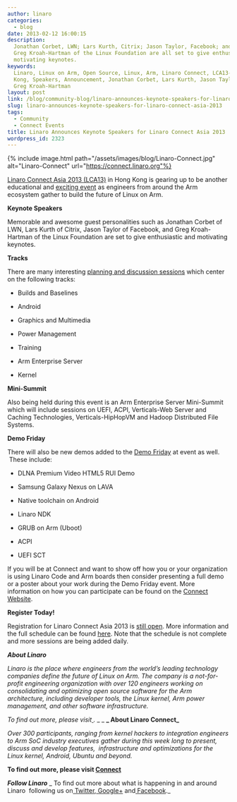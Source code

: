 ```yaml
---
author: linaro
categories:
  - blog
date: 2013-02-12 16:00:15
description:
  Jonathan Corbet, LWN; Lars Kurth, Citrix; Jason Taylor, Facebook; and
  Greg Kroah-Hartman of the Linux Foundation are all set to give enthusiastic and
  motivating keynotes.
keywords:
  Linaro, Linux on Arm, Open Source, Linux, Arm, Linaro Connect, LCA13-Hong
  Kong, Speakers, Announcement, Jonathan Corbet, Lars Kurth, Jason Taylor, Greg K-H,
  Greg Kroah-Hartman
layout: post
link: /blog/community-blog/linaro-announces-keynote-speakers-for-linaro-connect-asia-2013/
slug: linaro-announces-keynote-speakers-for-linaro-connect-asia-2013
tags:
  - Community
  - Connect Events
title: Linaro Announces Keynote Speakers for Linaro Connect Asia 2013
wordpress_id: 2323
---
```


{% include image.html path="/assets/images/blog/Linaro-Connect.jpg" alt="Linaro-Connect" url="https://connect.linaro.org"%}

[Linaro Connect Asia 2013 (LCA13)](https://connect.linaro.org) in Hong Kong is gearing up to be another educational and [exciting event](https://connect.linaro.org/) as engineers from around the Arm ecosystem gather to build the future of Linux on Arm.

**Keynote Speakers**

Memorable and awesome guest personalities such as Jonathan Corbet of LWN, Lars Kurth of Citrix, Jason Taylor of Facebook, and Greg Kroah-Hartman of the Linux Foundation are set to give enthusiastic and motivating keynotes.

**Tracks**

There are many interesting [planning and discussion sessions](https://lca-13.zerista.com/event?event_order=start&event_page=1&owner=other&owner_id=426929) which center on the following tracks:

- Builds and Baselines

- Android

- Graphics and Multimedia

- Power Management

- Training

- Arm Enterprise Server

- Kernel

**Mini-Summit**

Also being held during this event is an Arm Enterprise Server Mini-Summit which will include sessions on UEFI, ACPI, Verticals-Web Server and Caching Technologies, Verticals-HipHopVM and Hadoop Distributed File Systems.

**Demo Friday**

There will also be new demos added to the [Demo Friday](/blog/demo-friday-at-linaro-connect-q1-12-to-show-the-latest-linux-developments-on-arm/) at event as well.  These include:

- DLNA Premium Video HTML5 RUI Demo

- Samsung Galaxy Nexus on LAVA

- Native toolchain on Android

- Linaro NDK

- GRUB on Arm (Uboot)

- ACPI

- UEFI SCT

If you will be at Connect and want to show off how you or your organization is using Linaro Code and Arm boards then consider presenting a full demo or a poster about your work during the Demo Friday event. More information on how you can participate can be found on the [Connect Website](/blog/demo-friday-at-linaro-connect-q1-12-to-show-the-latest-linux-developments-on-arm/).

**Register Today!**

Registration for Linaro Connect Asia 2013 is [still open](https://connect.linaro.org). More information and the full schedule can be found [here](https://lca-13.zerista.com/event?event_order=start&event_page=1&owner=other&owner_id=426929). Note that the schedule is not complete and more sessions are being added daily.

**_About Linaro_**

_Linaro is the place where engineers from the world’s leading technology companies define the future of Linux on Arm. The company is a not-for-profit engineering organization with over 120 engineers working on consolidating and optimizing open source software for the Arm architecture, including developer tools, the Linux kernel, Arm power management, and other software infrastructure._

_To find out more, please visit[ ](/).[](/about/)_
_ [](/about/)_
**_ About Linaro Connect_**

_Over 300 participants, ranging from kernel hackers to integration engineers to Arm SoC industry executives gather during this week long to present, discuss and develop features,  infrastructure and optimizations for the Linux kernel, Android, Ubuntu and beyond._

**To find out more, please visit [Connect](https://connect.linaro.org)**

**_Follow Linaro_**
_ To find out more about what is happening in and around Linaro  following us on[ Twitter](https://twitter.com/LinaroOrg),[ Google+](https://web.archive.org/web/2019*/https://plus.google.com/+LinaroOnAir) and[ Facebook](https://www.facebook.com/LinaroOrg)._
